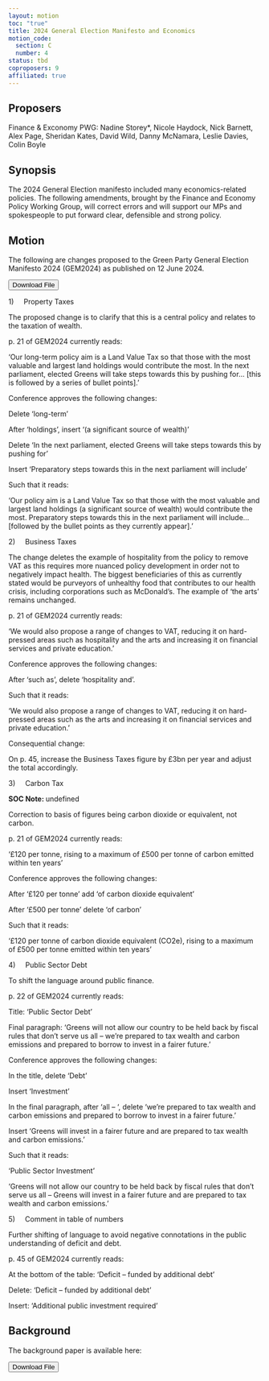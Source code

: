```yaml
---
layout: motion
toc: "true"
title: 2024 General Election Manifesto and Economics
motion_code:
  section: C
  number: 4
status: tbd
coproposers: 9
affiliated: true
---
```

## P﻿roposers

Finance & Exconomy PWG: Nadine Storey*, Nicole Haydock, Nick Barnett, Alex Page, Sheridan Kates, David Wild, Danny McNamara, Leslie Davies, Colin Boyle

## Synopsis

The 2024 General Election manifesto included many economics-related policies. The following amendments, brought by the Finance and Economy Policy Working Group, will correct errors and will support our MPs and spokespeople to put forward clear, defensible and strong policy.

## Motion

The following are changes proposed to the Green Party General Election Manifesto 2024 (GEM2024) as published on 12 June 2024.

<a href="/files/green-party-2024-general-election-manifesto-long-version-with-cover.pdf"><button class="btn btn-secondary download-link">Download File</button></a>

1)     Property Taxes

The proposed change is to clarify that this is a central policy and relates to the taxation of wealth.

p. 21 of GEM2024 currently reads:

‘Our long-term policy aim is a Land Value Tax so that those with the most valuable and largest land holdings would contribute the most. In the next parliament, elected Greens will take steps towards this by pushing for… \[this is followed by a series of bullet points].’

Conference approves the following changes:

Delete ‘long-term’

After ‘holdings’, insert ‘(a significant source of wealth)’

Delete ‘In the next parliament, elected Greens will take steps towards this by pushing for’

Insert ‘Preparatory steps towards this in the next parliament will include’

Such that it reads:

‘Our policy aim is a Land Value Tax so that those with the most valuable and largest land holdings (a significant source of wealth) would contribute the most. Preparatory steps towards this in the next parliament will include…\[followed by the bullet points as they currently appear].’

2)     Business Taxes

The change deletes the example of hospitality from the policy to remove VAT as this requires more nuanced policy development in order not to negatively impact health. The biggest beneficiaries of this as currently stated would be purveyors of unhealthy food that contributes to our health crisis, including corporations such as McDonald’s. The example of ‘the arts’ remains unchanged.

p. 21 of GEM2024 currently reads:

‘We would also propose a range of changes to VAT, reducing it on hard-pressed areas such as hospitality and the arts and increasing it on financial services and private education.’

Conference approves the following changes:

After ‘such as’, delete ‘hospitality and’.

Such that it reads:

‘We would also propose a range of changes to VAT, reducing it on hard-pressed areas such as the arts and increasing it on financial services and private education.’

Consequential change:

On p. 45, increase the Business Taxes figure by £3bn per year and adjust the total accordingly.

3)     Carbon Tax

<p class="alert d-inline-block alert-primary"><strong>SOC Note: </strong> undefined</p>

Correction to basis of figures being carbon dioxide or equivalent, not carbon.

p. 21 of GEM2024 currently reads:

‘£120 per tonne, rising to a maximum of £500 per tonne of carbon emitted within ten years’

Conference approves the following changes:

After ‘£120 per tonne’ add ‘of carbon dioxide equivalent’

After ‘£500 per tonne’ delete ‘of carbon’

Such that it reads:

‘£120 per tonne of carbon dioxide equivalent (CO2e), rising to a maximum of £500 per tonne emitted within ten years’

4)     Public Sector Debt

To shift the language around public finance.

p. 22 of GEM2024 currently reads:

Title: ‘Public Sector Debt’

Final paragraph: ‘Greens will not allow our country to be held back by fiscal rules that don’t serve us all – we’re prepared to tax wealth and carbon emissions and prepared to borrow to invest in a fairer future.’

Conference approves the following changes:

In the title, delete ‘Debt’

Insert ‘Investment’

In the final paragraph, after ‘all – ‘, delete ‘we’re prepared to tax wealth and carbon emissions and prepared to borrow to invest in a fairer future.’

Insert ‘Greens will invest in a fairer future and are prepared to tax wealth and carbon emissions.’

Such that it reads:

‘Public Sector Investment’

‘Greens will not allow our country to be held back by fiscal rules that don’t serve us all – Greens will invest in a fairer future and are prepared to tax wealth and carbon emissions.’

5)     Comment in table of numbers

Further shifting of language to avoid negative connotations in the public understanding of deficit and debt.

p. 45 of GEM2024 currently reads:

At the bottom of the table: ‘Deficit – funded by additional debt’

Delete: ‘Deficit – funded by additional debt’

Insert: ‘Additional public investment required’

## Background

T﻿he background paper is available here:

<a href="/files/background-paper-for-manifesto-2024-and-economics-final.pdf"><button class="btn btn-secondary download-link">Download File</button></a>